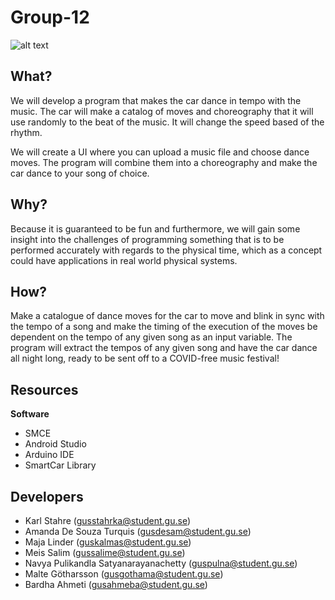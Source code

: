 # Group-12

![alt text](https://media.discordapp.net/attachments/831502886215221248/836180478083727360/Logo2.png)

## What?

We will develop a program that makes the car dance in tempo with the music. The car will make a catalog of moves and choreography that it will use randomly to the beat of the music. It will change the speed based of the rhythm.

We will create a UI where you can upload a music file and choose dance moves. The program will combine them into a choreography and make the car dance to your song of choice.


## Why?

Because it is guaranteed to be fun and furthermore, we will gain some insight into the challenges of programming something that is to be performed accurately with regards to the physical time, which as a concept could have applications in real world physical systems. 

## How?

Make a catalogue of dance moves for the car to move and blink in sync with the tempo of a song and make the timing of the execution of the moves be dependent on the tempo of any given song as an input variable. The program will extract the tempos of any given song and have the car dance all night long, ready to be sent off to a COVID-free music festival!

## Resources

**Software**

- SMCE
- Android Studio
- Arduino IDE
- SmartCar Library

## Developers

- Karl Stahre (gusstahrka@student.gu.se)
- Amanda De Souza Turquis (gusdesam@student.gu.se)
- Maja Linder (guskalmas@student.gu.se)
- Meis Salim (gussalime@student.gu.se)
- Navya Pulikandla Satyanarayanachetty (guspulna@student.gu.se)
- Malte Götharsson (gusgothama@student.gu.se)
- Bardha Ahmeti (gusahmeba@student.gu.se)
